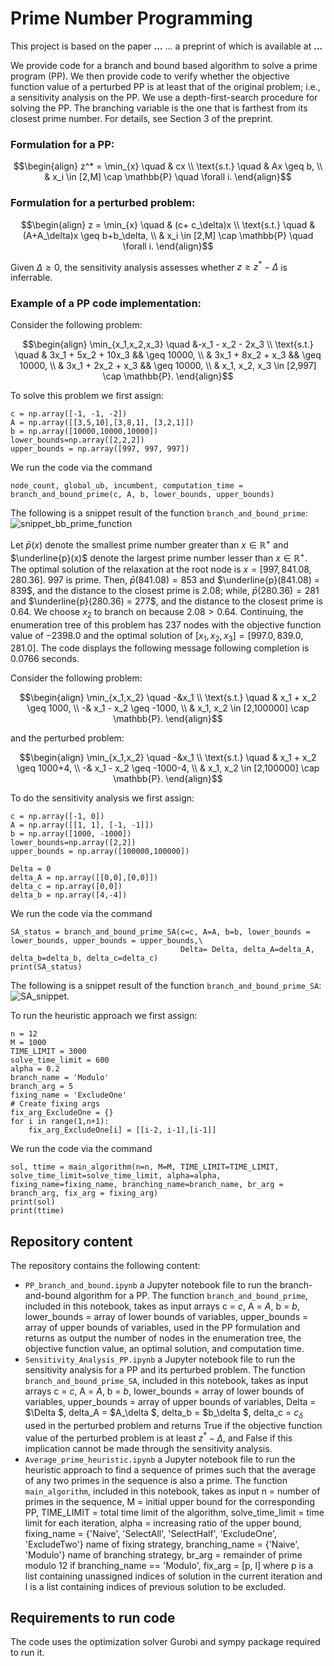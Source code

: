 # Prime Number Programming
This project is based on the paper **...** ... a preprint of which is available at **...**

We provide code for a branch and bound based algorithm to solve a prime program (PP). We then provide code to verify whether the objective function value of a perturbed PP is at least that of the original problem; i.e., a sensitivity analysis on the PP. We use a depth-first-search procedure for solving the PP. The branching variable is the one that is farthest from its closest prime number. For details, see Section 3 of the preprint.

### Formulation for a PP:
```math
\begin{align}
  z^* = \min_{x} \quad & cx \\
  \text{s.t.} \quad & Ax \geq b, \\
  & x_i \in [2,M] \cap \mathbb{P} \quad \forall i.
\end{align}
```

### Formulation for a perturbed problem:
```math
\begin{align}
  z = \min_{x} \quad & (c+ c_\delta)x \\
  \text{s.t.} \quad & (A+A_\delta)x \geq b+b_\delta, \\
  & x_i \in [2,M] \cap \mathbb{P} \quad \forall i.
\end{align}
```
Given $\Delta \geq 0$, the sensitivity analysis assesses whether $z \geq z^* - \Delta$ is inferrable.

### Example of a PP code implementation:
Consider the following problem:
```math
\begin{align}
  \min_{x_1,x_2,x_3} \quad &-x_1 - x_2 - 2x_3 \\
  \text{s.t.} \quad & 3x_1 + 5x_2 + 10x_3 && \geq 10000, \\
  & 3x_1 + 8x_2 + x_3 && \geq 10000, \\
  & 3x_1 + 2x_2 + x_3 && \geq 10000, \\
  & x_1, x_2, x_3 \in [2,997] \cap \mathbb{P}.
\end{align}
```

To solve this problem we first assign:
```
c = np.array([-1, -1, -2])
A = np.array([[3,5,10],[3,8,1], [3,2,1]])
b = np.array([10000,10000,10000])
lower_bounds=np.array([2,2,2])
upper_bounds = np.array([997, 997, 997])
```
We run the code via the command
```
node_count, global_ub, incumbent, computation_time = branch_and_bound_prime(c, A, b, lower_bounds, upper_bounds)
```

The following is a snippet result of the function `branch_and_bound_prime`:
![snippet_bb_prime_function](https://github.com/montreeklim/PrimeNumberProgramming/assets/65499015/9dc1a1b1-dbb0-48fd-92bf-9b2b867fbaca)

Let $\bar{p}(x)$ denote the smallest prime number greater than $x \in \mathbb{R}^+$ and $\underline{p}(x)$ denote the largest prime number lesser than $x \in \mathbb{R}^+$.
The optimal solution of the relaxation at the root node is $x = [997, 841.08, 280.36]$. $997$ is prime. Then, $\bar{p}(841.08) = 853$ and $\underline{p}(841.08) = 839$, and the distance to the closest prime is $2.08$; while, $\bar{p}(280.36) = 281$ and $\underline{p}(280.36) = 277$, and the distance to the closest prime is $0.64$. We choose $x_2$ to branch on because $2.08 > 0.64$. 
Continuing, the enumeration tree of this problem has $237$ nodes with the objective function value of $-2398.0$ and the optimal solution of $[x_1, x_2, x_3]=[997.0, 839.0, 281.0]$. The code displays the following message following completion is $0.0766$ seconds.


Consider the following problem:
```math
\begin{align}
  \min_{x_1,x_2} \quad -&x_1 \\
  \text{s.t.} \quad & x_1 + x_2 \geq 1000, \\
  -& x_1 - x_2 \geq -1000, \\
  & x_1, x_2 \in [2,100000] \cap \mathbb{P}.
\end{align}
```
and the perturbed problem:
```math
\begin{align}
  \min_{x_1,x_2} \quad -&x_1 \\
  \text{s.t.} \quad & x_1 + x_2 \geq 1000+4, \\
  -& x_1 - x_2 \geq -1000-4, \\
  & x_1, x_2 \in [2,100000] \cap \mathbb{P}.
\end{align}
```

To do the sensitivity analysis we first assign:
```
c = np.array([-1, 0])
A = np.array([[1, 1], [-1, -1]])
b = np.array([1000, -1000])
lower_bounds=np.array([2,2])
upper_bounds = np.array([100000,100000])

Delta = 0
delta_A = np.array([[0,0],[0,0]])
delta_c = np.array([0,0])
delta_b = np.array([4,-4])
```

We run the code via the command
```
SA_status = branch_and_bound_prime_SA(c=c, A=A, b=b, lower_bounds = lower_bounds, upper_bounds = upper_bounds,\
                                      Delta= Delta, delta_A=delta_A, delta_b=delta_b, delta_c=delta_c)
print(SA_status)
```

The following is a snippet result of the function `branch_and_bound_prime_SA`:
![SA_snippet](https://github.com/montreeklim/PrimeNumberProgramming/assets/65499015/468ce65d-e812-4a6f-8d21-c64f6c92e881).

To run the heuristic approach we first assign:
```
n = 12
M = 1000
TIME_LIMIT = 3000
solve_time_limit = 600
alpha = 0.2
branch_name = 'Modulo'
branch_arg = 5
fixing_name = 'ExcludeOne'
# Create fixing args
fix_arg_ExcludeOne = {}
for i in range(1,n+1):
    fix_arg_ExcludeOne[i] = [[i-2, i-1],[i-1]]
```

We run the code via the command
```
sol, ttime = main_algorithm(n=n, M=M, TIME_LIMIT=TIME_LIMIT, solve_time_limit=solve_time_limit, alpha=alpha, fixing_name=fixing_name, branching_name=branch_name, br_arg = branch_arg, fix_arg = fixing_arg)
print(sol)
print(ttime)
```

## Repository content
The repository contains the following content:
- `PP_branch_and_bound.ipynb` a Jupyter notebook file to run the branch-and-bound algorithm for a PP. The function `branch_and_bound_prime`, included in this notebook,
  takes as input arrays c = $c$, A = $A$, b = $b$, lower_bounds = array of lower bounds of variables, upper_bounds = array of upper bounds of variables, used in the PP formulation and returns as output the number of nodes in the enumeration tree, the objective function value, an optimal solution, and computation time.
- `Sensitivity_Analysis_PP.ipynb` a Jupyter notebook file to run the sensitivity analysis for a PP and its perturbed problem. The function `branch_and_bound_prime_SA`, included in this notebook, takes as input arrays c = $c$, A = $A$, b = $b$, lower_bounds = 
   array of lower bounds of variables, upper_bounds = array of upper bounds of variables, Delta = $\Delta $, delta_A = $A_\delta $, delta_b = $b_\delta $, delta_c = $c_\delta$ used in the perturbed problem and returns True if the objective function value of the perturbed problem is at least $z^* - \Delta$, and False if this implication cannot be made through the sensitivity analysis.
- `Average_prime_heuristic.ipynb` a Jupyter notebook file to run the heuristic approach to find a sequence of primes such that the average of any two primes in the sequence is also a prime. The function `main_algorithm`, included in this notebook, takes as input n = number of primes in the sequence, M = initial upper bound for the corresponding PP, TIME_LIMIT = total time limit of the algorithm, solve_time_limit = time limit for each iteration, alpha = increasing ratio of the upper bound, fixing_name = {'Naive', 'SelectAll', 'SelectHalf', 'ExcludeOne', 'ExcludeTwo'} name of fixing strategy, branching_name = {'Naive', 'Modulo'} name of branching strategy, br_arg = remainder of prime modulo 12 if branching_name == 'Modulo', fix_arg = [p, l] where p is a list containing unassigned indices of solution in the current iteration and l is a list containing indices of previous solution to be excluded.

## Requirements to run code
The code uses the optimization solver Gurobi and sympy package required to run it.  
